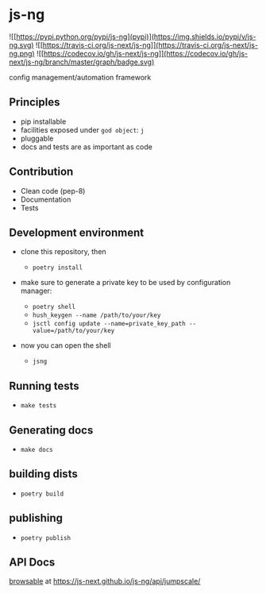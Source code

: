 # js-ng
![[https://pypi.python.org/pypi/js-ng](pypi)](https://img.shields.io/pypi/v/js-ng.svg)
![[https://travis-ci.org/js-next/js-ng]](https://travis-ci.org/js-next/js-ng.png)
![[https://codecov.io/gh/js-next/js-ng]](https://codecov.io/gh/js-next/js-ng/branch/master/graph/badge.svg)

config management/automation framework

## Principles

- pip installable
- facilities exposed under `god object`: `j`
- pluggable
- docs and tests are as important as code


## Contribution

- Clean code (pep-8)
- Documentation
- Tests

## Development environment
- clone this repository, then
    - `poetry install`

- make sure to generate a private key to be used by configuration manager:
    - `poetry shell`
    - `hush_keygen --name /path/to/your/key`
    - `jsctl config update --name=private_key_path --value=/path/to/your/key`

- now you can open the shell
    - `jsng`

## Running tests
- `make tests`

## Generating docs
- `make docs`


## building dists
- `poetry build`

## publishing
- `poetry publish`


## API Docs

[browsable](https://js-next.github.io/js-ng/api/jumpscale/) at https://js-next.github.io/js-ng/api/jumpscale/
